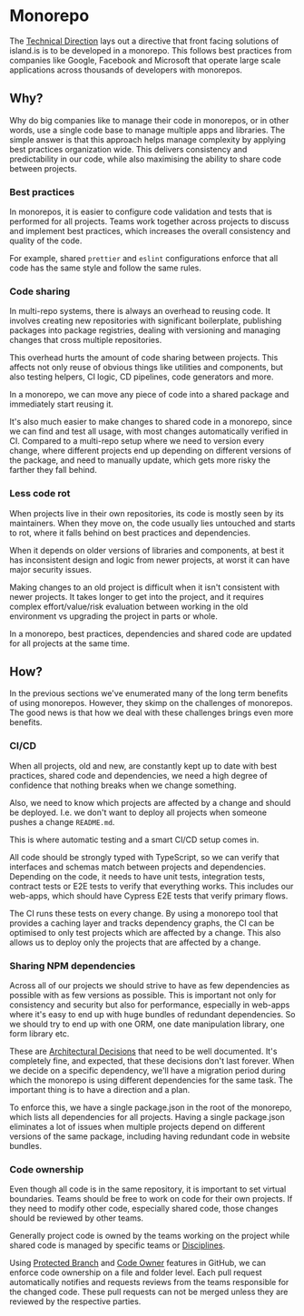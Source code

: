# Monorepo

The [Technical Direction](technical-direction.md) lays out a directive that front facing solutions of island.is is to be developed in a monorepo. This follows best practices from companies like Google, Facebook and Microsoft that operate large scale applications across thousands of developers with monorepos.

## Why?

Why do big companies like to manage their code in monorepos, or in other words, use a single code base to manage multiple apps and libraries. The simple answer is that this approach helps manage complexity by applying best practices organization wide. This delivers consistency and predictability in our code, while also maximising the ability to share code between projects.

### Best practices

In monorepos, it is easier to configure code validation and tests that is performed for all projects. Teams work together across projects to discuss and implement best practices, which increases the overall consistency and quality of the code.

For example, shared `prettier` and `eslint` configurations enforce that all code has the same style and follow the same rules.

### Code sharing

In multi-repo systems, there is always an overhead to reusing code. It involves creating new repositories with significant boilerplate, publishing packages into package registries, dealing with versioning and managing changes that cross multiple repositories.

This overhead hurts the amount of code sharing between projects. This affects not only reuse of obvious things like utilities and components, but also testing helpers, CI logic, CD pipelines, code generators and more.

In a monorepo, we can move any piece of code into a shared package and immediately start reusing it.

It's also much easier to make changes to shared code in a monorepo, since we can find and test all usage, with most changes automatically verified in CI. Compared to a multi-repo setup where we need to version every change, where different projects end up depending on different versions of the package, and need to manually update, which gets more risky the farther they fall behind.

### Less code rot

When projects live in their own repositories, its code is mostly seen by its maintainers. When they move on, the code usually lies untouched and starts to rot, where it falls behind on best practices and dependencies.

When it depends on older versions of libraries and components, at best it has inconsistent design and logic from newer projects, at worst it can have major security issues.

Making changes to an old project is difficult when it isn't consistent with newer projects. It takes longer to get into the project, and it requires complex effort/value/risk evaluation between working in the old environment vs upgrading the project in parts or whole.

In a monorepo, best practices, dependencies and shared code are updated for all projects at the same time.

## How?

In the previous sections we've enumerated many of the long term benefits of using monorepos. However, they skimp on the challenges of monorepos. The good news is that how we deal with these challenges brings even more benefits.

### CI/CD

When all projects, old and new, are constantly kept up to date with best practices, shared code and dependencies, we need a high degree of confidence that nothing breaks when we change something.

Also, we need to know which projects are affected by a change and should be deployed. I.e. we don't want to deploy all projects when someone pushes a change `README.md`.

This is where automatic testing and a smart CI/CD setup comes in.

All code should be strongly typed with TypeScript, so we can verify that interfaces and schemas match between projects and dependencies. Depending on the code, it needs to have unit tests, integration tests, contract tests or E2E tests to verify that everything works. This includes our web-apps, which should have Cypress E2E tests that verify primary flows.

The CI runs these tests on every change. By using a monorepo tool that provides a caching layer and tracks dependency graphs, the CI can be optimised to only test projects which are affected by a change. This also allows us to deploy only the projects that are affected by a change.

### Sharing NPM dependencies

Across all of our projects we should strive to have as few dependencies as possible with as few versions as possible. This is important not only for consistency and security but also for performance, especially in web-apps where it's easy to end up with huge bundles of redundant dependencies. So we should try to end up with one ORM, one date manipulation library, one form library etc.

These are [Architectural Decisions](adr/README.md) that need to be well documented. It's completely fine, and expected, that these decisions don't last forever. When we decide on a specific dependency, we'll have a migration period during which the monorepo is using different dependencies for the same task. The important thing is to have a direction and a plan.

To enforce this, we have a single package.json in the root of the monorepo, which lists all dependencies for all projects. Having a single package.json eliminates a lot of issues when multiple projects depend on different versions of the same package, including having redundant code in website bundles.

### Code ownership

Even though all code is in the same repository, it is important to set virtual boundaries. Teams should be free to work on code for their own projects. If they need to modify other code, especially shared code, those changes should be reviewed by other teams.

Generally project code is owned by the teams working on the project while shared code is managed by specific teams or [Disciplines](teamwork.md#disciplines).

Using [Protected Branch](https://help.github.com/en/github/administering-a-repository/about-protected-branches) and [Code Owner](https://help.github.com/en/github/creating-cloning-and-archiving-repositories/about-code-owners) features in GitHub, we can enforce code ownership on a file and folder level. Each pull request automatically notifies and requests reviews from the teams responsible for the changed code. These pull requests can not be merged unless they are reviewed by the respective parties.

